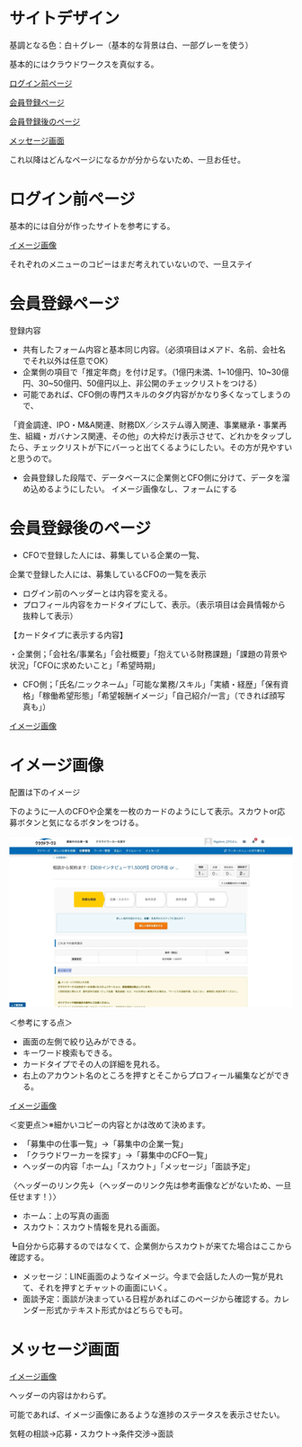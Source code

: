 # サイトデザイン

基調となる色：白＋グレー（基本的な背景は白、一部グレーを使う）

基本的にはクラウドワークスを真似する。

[ログイン前ページ](https://www.notion.so/2132fb3bc036807c8a01cd5cec538b8d?pvs=21)

[会員登録ページ](https://www.notion.so/2132fb3bc036802b96a7e1d1840db18a?pvs=21)

[会員登録後のページ](https://www.notion.so/2132fb3bc03680d39273ec2897a8f76d?pvs=21)

[メッセージ画面](https://www.notion.so/2142fb3bc0368070a517c52423fc554c?pvs=21)

これ以降はどんなページになるかが分からないため、一旦お任せ。

# ログイン前ページ

基本的には自分が作ったサイトを参考にする。

[イメージ画像](frontend-test/images/top_hero.png)

それぞれのメニューのコピーはまだ考えれていないので、一旦ステイ

# 会員登録ページ

登録内容

- 共有したフォーム内容と基本同じ内容。（必須項目はメアド、名前、会社名でそれ以外は任意でOK）
- 企業側の項目で「推定年商」を付け足す。（1億円未満、1~10億円、10~30億円、30~50億円、50億円以上、非公開のチェックリストをつける）
- 可能であれば、CFO側の専門スキルのタグ内容がかなり多くなってしまうので、

「資金調達、IPO・M&A関連、財務DX／システム導入関連、事業継承・事業再生、組織・ガバナンス関連、その他」の大枠だけ表示させて、どれかをタップしたら、チェックリストが下にバーっと出てくるようにしたい。その方が見やすいと思うので。

- 会員登録した段階で、データベースに企業側とCFO側に分けて、データを溜め込めるようにしたい。
イメージ画像なし、フォームにする




# 会員登録後のページ

- CFOで登録した人には、募集している企業の一覧、

企業で登録した人には、募集しているCFOの一覧を表示

- ログイン前のヘッダーとは内容を変える。
- プロフィール内容をカードタイプにして、表示。（表示項目は会員情報から抜粋して表示）

【カードタイプに表示する内容】

・企業側；「会社名/事業名」「会社概要」「抱えている財務課題」「課題の背景や状況」「CFOに求めたいこと」「希望時期」

- CFO側；「氏名/ニックネーム」「可能な業務/スキル」「実績・経歴」「保有資格」「稼働希望形態」「希望報酬イメージ」「自己紹介/一言」（できれば顔写真も」）

[イメージ画像](frontend-test/images/dfe751e3-ffc0-4e36-8362-a6e608e140ca.webp)

# イメージ画像

配置は下のイメージ

下のように一人のCFOや企業を一枚のカードのようにして表示。スカウトor応募ボタンと気になるボタンをつける。

![image.png](frontend-test/images/1bd6f289-43ea-4a2b-9106-fa3f1688b43b.webp)

＜参考にする点＞

- 画面の左側で絞り込みができる。
- キーワード検索もできる。
- カードタイプでその人の詳細を見れる。
- 右上のアカウント名のところを押すとそこからプロフィール編集などができる。

[イメージ画像](https://www.notion.so/2132fb3bc0368015b2e6ebb753b66f05?pvs=21)

＜変更点＞※細かいコピーの内容とかは改めて決めます。

- 「募集中の仕事一覧」→「募集中の企業一覧」
- 「クラウドワーカーを探す」→「募集中のCFO一覧」
- ヘッダーの内容「ホーム」「スカウト」「メッセージ」「面談予定」

〈ヘッダーのリンク先↓（ヘッダーのリンク先は参考画像などがないため、一旦任せます！）〉

- ホーム：上の写真の画面
- スカウト：スカウト情報を見れる画面。

┗自分から応募するのではなくて、企業側からスカウトが来てた場合はここから確認する。

- メッセージ：LINE画面のようなイメージ。今まで会話した人の一覧が見れて、それを押すとチャットの画面にいく。
- 面談予定：面談が決まっている日程があればこのページから確認する。カレンダー形式かテキスト形式かはどちらでも可。

# メッセージ画面

[イメージ画像](frontend-test/images/50700bed-4a85-4238-a4ad-63d6070eb5df.webp)

ヘッダーの内容はかわらず。

可能であれば、イメージ画像にあるような進捗のステータスを表示させたい。

気軽の相談→応募・スカウト→条件交渉→面談

